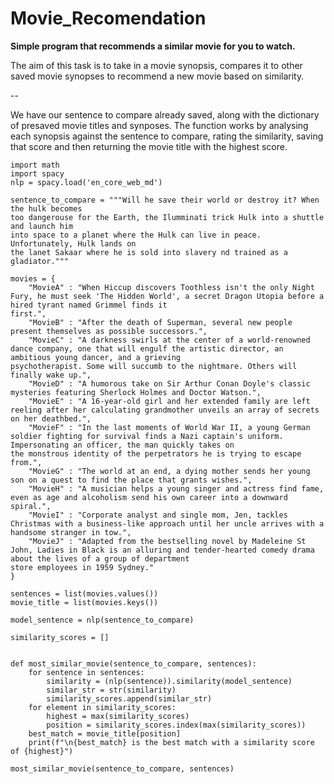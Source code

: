 # Movie_Recomendation
**Simple program that recommends a similar movie for you to watch.**

The aim of this task is to take in a movie synopsis, compares it to other saved movie synopses to recommend a new movie based on similarity.

--

We have our sentence to compare already saved, along with the dictionary of presaved movie titles and synposes.
The function works by analysing each synopsis against the sentence to compare, rating the similarity, saving that score and then returning the movie title with the highest score.

    import math
    import spacy
    nlp = spacy.load('en_core_web_md')

    sentence_to_compare = """Will he save their world or destroy it? When the hulk becomes
    too dangerouse for the Earth, the Ilumminati trick Hulk into a shuttle and launch him 
    into space to a planet where the Hulk can live in peace. Unfortunately, Hulk lands on 
    the lanet Sakaar where he is sold into slavery nd trained as a gladiator."""

    movies = {
        "MovieA" : "When Hiccup discovers Toothless isn't the only Night Fury, he must seek 'The Hidden World', a secret Dragon Utopia before a hired tyrant named Grimmel finds it 
    first.", 
        "MovieB" : "After the death of Superman, several new people present themselves as possible successors.", 
        "MovieC" : "A darkness swirls at the center of a world-renowned dance company, one that will engulf the artistic director, an ambitious young dancer, and a grieving 
    psychotherapist. Some will succumb to the nightmare. Others will finally wake up.", 
        "MovieD" : "A humorous take on Sir Arthur Conan Doyle's classic mysteries featuring Sherlock Holmes and Doctor Watson.", 
        "MovieE" : "A 16-year-old girl and her extended family are left reeling after her calculating grandmother unveils an array of secrets on her deathbed.", 
        "MovieF" : "In the last moments of World War II, a young German soldier fighting for survival finds a Nazi captain's uniform. Impersonating an officer, the man quickly takes on 
    the monstrous identity of the perpetrators he is trying to escape from.", 
        "MovieG" : "The world at an end, a dying mother sends her young son on a quest to find the place that grants wishes.", 
        "MovieH" : "A musician helps a young singer and actress find fame, even as age and alcoholism send his own career into a downward spiral.", 
        "MovieI" : "Corporate analyst and single mom, Jen, tackles Christmas with a business-like approach until her uncle arrives with a handsome stranger in tow.", 
        "MovieJ" : "Adapted from the bestselling novel by Madeleine St John, Ladies in Black is an alluring and tender-hearted comedy drama about the lives of a group of department 
    store employees in 1959 Sydney."
    }

    sentences = list(movies.values())
    movie_title = list(movies.keys())

    model_sentence = nlp(sentence_to_compare)

    similarity_scores = []


    def most_similar_movie(sentence_to_compare, sentences):
        for sentence in sentences:
            similarity = (nlp(sentence)).similarity(model_sentence)
            similar_str = str(similarity)
            similarity_scores.append(similar_str)
        for element in similarity_scores:
            highest = max(similarity_scores)
            position = similarity_scores.index(max(similarity_scores))
        best_match = movie_title[position]
        print(f"\n{best_match} is the best match with a similarity score of {highest}")

    most_similar_movie(sentence_to_compare, sentences)
